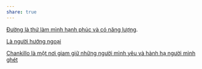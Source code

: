 ```yaml
---
share: true
---
```

[Đường là thứ làm mình hạnh phúc và có năng lượng](./%C4%90%C6%B0%E1%BB%9Dng,%20n%C4%83ng%20l%C6%B0%E1%BB%A3ng/%C4%90%C6%B0%E1%BB%9Dng%20l%C3%A0%20th%E1%BB%A9%20l%C3%A0m%20m%C3%ACnh%20h%E1%BA%A1nh%20ph%C3%BAc%20v%C3%A0%20c%C3%B3%20n%C4%83ng%20l%C6%B0%E1%BB%A3ng.md). 

[Là người hướng ngoại](./H%C6%B0%E1%BB%9Bng%20ngo%E1%BA%A1i/L%C3%A0%20ng%C6%B0%E1%BB%9Di%20h%C6%B0%E1%BB%9Bng%20ngo%E1%BA%A1i.md) 

[Chankillo là một nơi giam giữ những người mình yêu và hành hạ người mình ghét](./Chankillo%20l%C3%A0%20m%E1%BB%99t%20n%C6%A1i%20giam%20gi%E1%BB%AF%20nh%E1%BB%AFng%20ng%C6%B0%E1%BB%9Di%20m%C3%ACnh%20y%C3%AAu%20v%C3%A0%20h%C3%A0nh%20h%E1%BA%A1%20ng%C6%B0%E1%BB%9Di%20m%C3%ACnh%20gh%C3%A9t.md)
